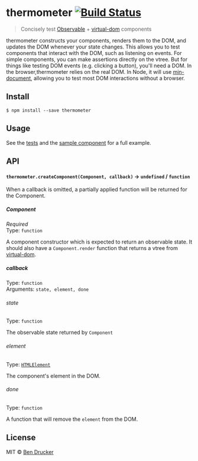 # thermometer [![Build Status](https://travis-ci.org/bendrucker/thermometer.svg?branch=master)](https://travis-ci.org/bendrucker/thermometer)

> Concisely test [Observable](https://github.com/raynos/observ) + [virtual-dom](https://github.com/matt-esch/virtual-dom) components

thermometer constructs your components, renders them to the DOM, and updates the DOM whenever your state changes. This allows you to test components that interact with the DOM, such as listening on events. For simple components, you can make assertions directly on the vtree. But for things like testing DOM events (e.g. clicking a button), you'll need a DOM. In the browser,thermometer relies on the real DOM. In Node, it will use [min-document](https://github.com/raynos/min-document), allowing you to test most DOM interactions without a browser.


## Install

```
$ npm install --save thermometer
```


## Usage

See the [tests](/blob/master/tests.js) and the [sample component](/blob/master/component.js) for a full example.

## API

#### `thermometer.createComponent(Component, callback)` -> `undefined` / `function`

When a callback is omitted, a partially applied function will be returned for the Component.

##### Component

*Required*  
Type: `function`

A component constructor which is expected to return an observable state. It should also have a `Component.render` function that returns a vtree from [virtual-dom](https://github.com/matt-esch/virtual-dom).

##### callback

Type: `function`  
Arguments: `state, element, done`

###### state

Type: `function`

The observable state returned by `Component`

###### element

Type: [`HTMLElement`](https://developer.mozilla.org/en-US/docs/Web/API/HTMLElement)

The component's element in the DOM.

###### done

Type: `function`

A function that will remove the `element` from the DOM.


## License

MIT © [Ben Drucker](http://bendrucker.me)
